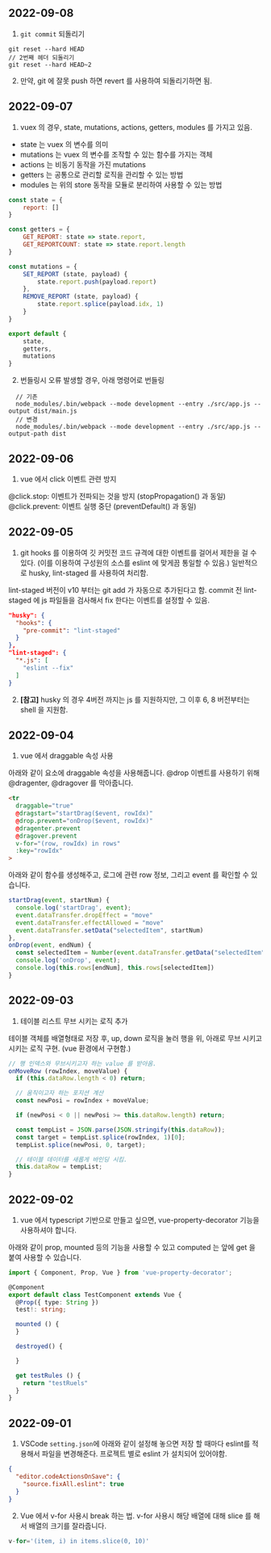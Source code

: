 ## 2022-09-08

1. `git commit` 되돌리기
```
git reset --hard HEAD
// 2번째 헤더 되돌리기
git reset --hard HEAD~2
```

2. 만약, git 에 잘못 push 하면 revert 를 사용하여 되돌리기하면 됨.

## 2022-09-07

1. vuex 의 경우, state, mutations, actions, getters, modules 를 가지고 있음.
- state 는 vuex 의 변수를 의미
- mutations 는 vuex 의 변수를 조작할 수 있는 함수를 가지는 객체
- actions 는 비동기 동작을 가진 mutations
- getters 는 공통으로 관리할 로직을 관리할 수 있는 방법
- modules 는 위의 store 동작을 모듈로 분리하여 사용할 수 있는 방법

```js
const state = {
	report: []
}

const getters = {
	GET_REPORT: state => state.report,
	GET_REPORTCOUNT: state => state.report.length
}

const mutations = {
	SET_REPORT (state, payload) {
		state.report.push(payload.report)
	},
	REMOVE_REPORT (state, payload) {
		state.report.splice(payload.idx, 1)
	}
}

export default {
	state,
	getters,
	mutations
}
```

2. 번들링시 오류 발생할 경우, 아래 명령어로 번들링
```
  // 기존
  node_modules/.bin/webpack --mode development --entry ./src/app.js --output dist/main.js
  // 변경
  node_modules/.bin/webpack --mode development --entry ./src/app.js --output-path dist
```

## 2022-09-06

1. vue 에서 click 이벤트 관련 방지

@click.stop: 이벤트가 전파되는 것을 방지 (stopPropagation() 과 동일)
@click.prevent: 이벤트 실행 중단 (preventDefault() 과 동일)

## 2022-09-05

1. git hooks 를 이용하여 깃 커밋전 코드 규격에 대한 이벤트를 걸어서 제한을 걸 수 있다. (이를 이용하여 구성원의 소스를 eslint 에 맞게끔 통일할 수 있음.)
일반적으로 husky, lint-staged 를 사용하여 처리함.

lint-staged 버전이 v10 부터는 git add 가 자동으로 추가된다고 함.
commit 전 lint-staged 에 js 파일들을 검사해서 fix 한다는 이벤트를 설정할 수 있음.
```json
"husky": {
  "hooks": {
    "pre-commit": "lint-staged"
  }
},
"lint-staged": {
  "*.js": [
    "eslint --fix"
  ]
}
```

2. **[참고]** husky 의 경우 4버전 까지는 js 를 지원하지만, 그 이후 6, 8 버전부터는 shell 을 지원함.

## 2022-09-04

1. vue 에서 draggable 속성 사용

아래와 같이 요소에 draggable 속성을 사용해줍니다. 
@drop 이벤트를 사용하기 위해 @dragenter, @dragover 를 막아줍니다.

```html
<tr
  draggable="true"
  @dragstart="startDrag($event, rowIdx)"
  @drop.prevent="onDrop($event, rowIdx)"
  @dragenter.prevent
  @dragover.prevent
  v-for="(row, rowIdx) in rows"
  :key="rowIdx"
>
```

아래와 같이 함수를 생성해주고, 로그에 관련 row 정보, 그리고 event 를 확인할 수 있습니다.
```js
startDrag(event, startNum) {
  console.log('startDrag', event);
  event.dataTransfer.dropEffect = "move"
  event.dataTransfer.effectAllowed = "move"
  event.dataTransfer.setData("selectedItem", startNum)
},
onDrop(event, endNum) {
  const selectedItem = Number(event.dataTransfer.getData("selectedItem"))
  console.log('onDrop', event);
  console.log(this.rows[endNum], this.rows[selectedItem])
}
```


## 2022-09-03

1. 테이블 리스트 무브 시키는 로직 추가 

테이블 객체를 배열형태로 저장 후, up, down 로직을 눌러 행을 위, 아래로 무브 시키고 시키는 로직 구현. (vue 환경에서 구현함.)
```js
// 행 인덱스와 무브시키고자 하는 value 를 받아옴.
onMoveRow (rowIndex, moveValue) {
  if (this.dataRow.length < 0) return;

  // 움직이고자 하는 포지션 계산
  const newPosi = rowIndex + moveValue;

  if (newPosi < 0 || newPosi >= this.dataRow.length) return;

  const tempList = JSON.parse(JSON.stringify(this.dataRow));
  const target = tempList.splice(rowIndex, 1)[0];
  tempList.splice(newPosi, 0, target);

  // 테이블 데이터를 새롭게 바인딩 시킴.
  this.dataRow = tempList;
}
```

## 2022-09-02

1. vue 에서 typescript 기반으로 만들고 싶으면, vue-property-decorator 기능을 사용하셔야 합니다.

아래와 같이 prop, mounted 등의 기능을 사용할 수 있고 computed 는 앞에 get 을 붙여 사용할 수 있습니다.

```ts
import { Component, Prop, Vue } from 'vue-property-decorator';

@Component
export default class TestComponent extends Vue {
  @Prop({ type: String })
  test!: string;

  mounted () {
  }

  destroyed() {

  }

  get testRules () {
    return "testRuels"
  }
}
```

## 2022-09-01

1. VSCode `setting.json`에 아래와 같이 설정해 놓으면 저장 할 때마다 eslint를 적용해서 파일을 변경해준다.
프로젝트 별로 eslint 가 설치되어 있어야함.

```json
{
  "editor.codeActionsOnSave": {
    "source.fixAll.eslint": true
  }
}
```

2. Vue 에서 v-for 사용시 break 하는 법. 
v-for 사용시 해당 배열에 대해 slice 를 해서 배열의 크기를 잘라줍니다.

```js
v-for='(item, i) in items.slice(0, 10)'
```
